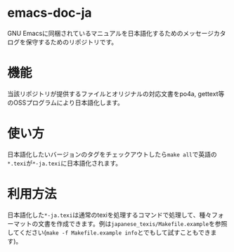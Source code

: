 # emacs-doc-ja
GNU Emacsに同梱されているマニュアルを日本語化するためのメッセージカタログを保守するためのリポジトリです。

# 機能
当該リポジトリが提供するファイルとオリジナルの対応文書をpo4a, gettext等のOSSプログラムにより日本語化します。

# 使い方
日本語化したいバージョンのタグをチェックアウトしたら`make all`で英語の`*.texi`が`*-ja.texi`に日本語化されます。

# 利用方法
日本語化した`*-ja.texi`は通常のtexiを処理するコマンドで処理して、種々フォーマットの文書を作成できます。例は`japanese_texis/Makefile.example`を参照してください(`make -f Makefile.example info`とでもして試すこともできます)。

